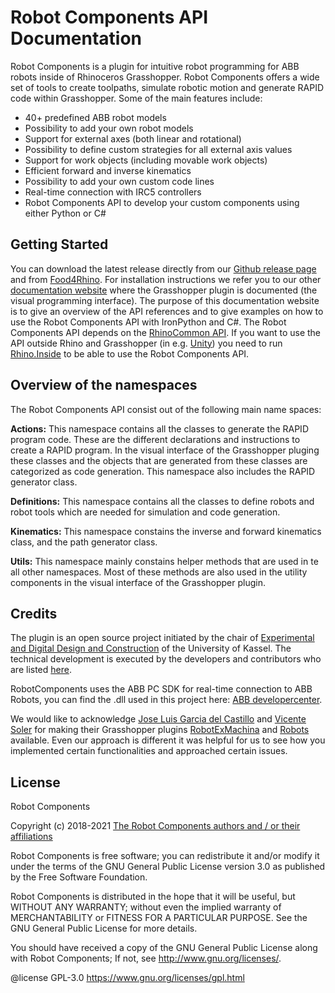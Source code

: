 # **Robot Components API Documentation**

Robot Components is a plugin for intuitive robot programming for ABB robots inside of Rhinoceros Grasshopper. Robot Components offers a wide set of tools to create toolpaths, simulate robotic motion and generate RAPID code within Grasshopper. Some of the main features include:

- 40+ predefined ABB robot models
- Possibility to add your own robot models
- Support for external axes (both linear and rotational)
- Possibility to define custom strategies for all external axis values
- Support for work objects (including movable work objects)
- Efficient forward and inverse kinematics
- Possibility to add your own custom code lines
- Real-time connection with IRC5 controllers
- Robot Components API to develop your custom components using either Python or C#

## **Getting Started**

You can download the latest release directly from our [Github release page](https://github.com/RobotComponents/RobotComponents/releases) and from [Food4Rhino](https://www.food4rhino.com/app/robot-components). For installation instructions we refer you to our other [documentation website](https://robotcomponents.github.io/RobotComponents-Documentation/) where the Grasshopper plugin is documented (the visual programming interface). The purpose of this documentation website is to give an overview of the API references and to give examples on how to use the Robot Components API with IronPython and C#. The Robot Components API depends on the [RhinoCommon API](https://developer.rhino3d.com/api/RhinoCommon/html/R_Project_RhinoCommon.htm). If you want to use the API outside Rhino and Grasshopper (in e.g. [Unity](https://unity.com/)) you need to run [Rhino.Inside](https://www.rhino3d.com/features/rhino-inside/) to be able to use the Robot Components API. 

## **Overview of the namespaces**

The Robot Components API consist out of the following main name spaces:

**Actions:** This namespace contains all the classes to generate the RAPID program code. These are the different declarations and instructions to create a RAPID program. In the visual interface of the Grasshopper pluging these classes and the objects that are generated from these classes are categorized as code generation. This namespace also includes the RAPID generator class. 

**Definitions:** This namespace contains all the classes to define robots and robot tools which are needed for simulation and code generation.

**Kinematics:** This namespace constains the inverse and forward kinematics class, and the path generator class. 

**Utils:** This namespace mainly constains helper methods that are used in te all other namespaces. Most of these methods are also used in the utility components in the visual interface of the Grasshopper plugin. 

## **Credits**

The plugin is an open source project initiated by the chair of [Experimental and Digital Design and Construction](https://www.uni-kassel.de/fb06/institute/architektur/fachgebiete/experimentelles-und-digitales-entwerfen-und-konstruieren/home) of the University of Kassel. The technical development is executed by the developers and contributors who are listed [here](https://github.com/RobotComponents/RobotComponents/blob/master/AUTHORS.md).

RobotComponents uses the ABB PC SDK for real-time connection to ABB Robots, you can find the .dll used in this project here: [ABB developercenter](http://developercenter.robotstudio.com/landing). 

We would like to acknowledge [Jose Luis Garcia del Castillo](https://github.com/garciadelcastillo) and [Vicente Soler](https://github.com/visose) for making their Grasshopper plugins [RobotExMachina](https://github.com/RobotExMachina) and [Robots](https://github.com/visose/Robots) available. Even our approach is different it was helpful for us to see how you implemented certain functionalities and approached certain issues. 

## **License**

Robot Components

Copyright (c) 2018-2021 [The Robot Components authors and / or their affiliations](https://github.com/RobotComponents/RobotComponents/blob/master/AUTHORS.md)

Robot Components is free software; you can redistribute it and/or modify it under the terms of the GNU General Public License version 3.0 as published by the Free Software Foundation. 

Robot Components is distributed in the hope that it will be useful, but WITHOUT ANY WARRANTY; without even the implied warranty of MERCHANTABILITY or FITNESS FOR A PARTICULAR PURPOSE. See the GNU General Public License for more details.

You should have received a copy of the GNU General Public License along with Robot Components; If not, see <http://www.gnu.org/licenses/>.

@license GPL-3.0 <https://www.gnu.org/licenses/gpl.html>

